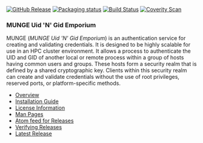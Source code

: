 [![GitHub Release](https://img.shields.io/github/release/dun/munge.svg)](https://github.com/dun/munge/releases/latest)
[![Packaging status](https://repology.org/badge/tiny-repos/munge.svg)](https://repology.org/metapackage/munge)
[![Build Status](https://travis-ci.org/dun/munge.svg?branch=master)](https://travis-ci.org/dun/munge)
[![Coverity Scan](https://scan.coverity.com/projects/dun-munge/badge.svg)](https://scan.coverity.com/projects/dun-munge)

### MUNGE Uid 'N' Gid Emporium

MUNGE (_MUNGE Uid 'N' Gid Emporium_) is an authentication service for
creating and validating credentials.  It is designed to be highly scalable
for use in an HPC cluster environment.  It allows a process to authenticate
the UID and GID of another local or remote process within a group of hosts
having common users and groups.  These hosts form a security realm that is
defined by a shared cryptographic key.  Clients within this security realm
can create and validate credentials without the use of root privileges,
reserved ports, or platform-specific methods.

- [Overview](../../wiki/Man-7-munge)
- [Installation Guide](../../wiki/Installation-Guide)
- [License Information](../../wiki/License-Info)
- [Man Pages](../../wiki/Man-Pages)
- [Atom feed for Releases](../../releases.atom)
- [Verifying Releases](../../wiki/Verifying-Releases)
- [Latest Release](../../releases/latest)
